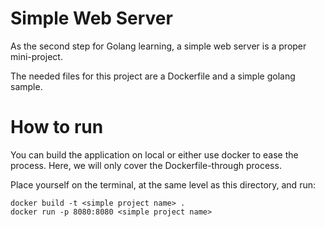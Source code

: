 # Simple Web Server
As the second step for Golang learning, a simple web server is a proper mini-project.

The needed files for this project are a Dockerfile and a simple golang sample.

# How to run
You can build the application on local or either use docker to ease the process. Here, we will only cover the Dockerfile-through process.

Place yourself on the terminal, at the same level as this directory, and run:
```
docker build -t <simple project name> .
docker run -p 8080:8080 <simple project name>
```
